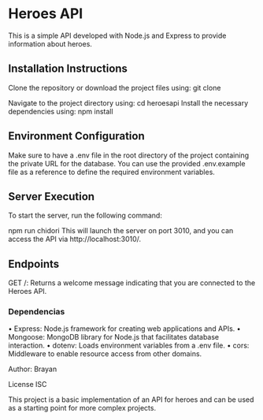 # Heroes API

This is a simple API developed with Node.js and Express to provide information about heroes.

## Installation Instructions

Clone the repository or download the project files using: git clone <URL of the repository>

Navigate to the project directory using: cd heroesapi
Install the necessary dependencies using: npm install

## Environment Configuration

Make sure to have a .env file in the root directory of the project containing the private URL for the database. You can use the provided .env.example file as a reference to define the required environment variables.

## Server Execution

To start the server, run the following command:

npm run chidori
This will launch the server on port 3010, and you can access the API via http://localhost:3010/.

## Endpoints

GET /: Returns a welcome message indicating that you are connected to the Heroes API.

### Dependencias

• Express: Node.js framework for creating web applications and APIs.
• Mongoose: MongoDB library for Node.js that facilitates database interaction.
• dotenv: Loads environment variables from a .env file.
• cors: Middleware to enable resource access from other domains.

Author: Brayan

License
ISC

This project is a basic implementation of an API for heroes and can be used as a starting point for more complex projects.
